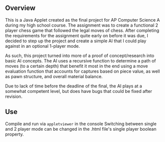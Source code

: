 ## Overview
This is a Java Applet created as the final project for AP Computer Science A during my high school course. The assignment was to create a functional 2 player chess game that followed the legal moves of chess. After completing the requirements for the assignment quite early on before it was due, I decided to step up the project and create a simple AI that I could play against in an optional 1-player mode.

As such, this project turned into more of a proof of concept/research into basic AI concepts. The AI uses a recursive function to determine a path of moves (to a certain depth) that benefit it most in the end using a move evaluation function that accounts for captures based on piece value, as well as pawn structure, and overall material balance.

Due to lack of time before the deadline of the final, the AI plays at a somewhat competent level, but does have bugs that could be fixed after revision.

## Use
Compile and run via `appletviewer` in the console
Switching between single and 2 player mode can be changed in the .html file's single player boolean property.

